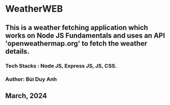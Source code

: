 # WeatherWEB

## This is a weather fetching application which works on Node JS Fundamentals and uses an API 'openweathermap.org' to fetch the weather details.

### Tech Stacks : Node JS, Express JS, JS, CSS.

### Author: Bùi Duy Anh

## March, 2024
